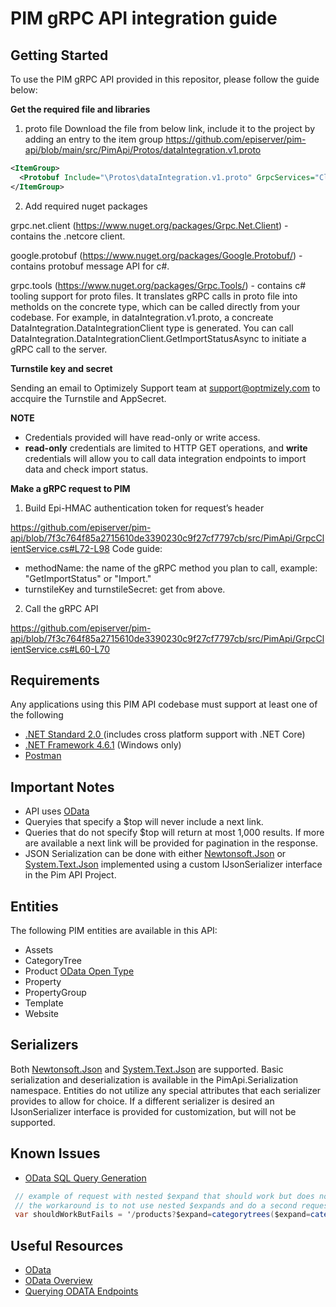 # PIM gRPC API integration guide

## Getting Started

To use the PIM gRPC API provided in this repositor, please follow the guide below:

**Get the required file and libraries**
1. proto file
Download the file from below link, include it to the project by adding an entry to the <Protobuf> item group
https://github.com/episerver/pim-api/blob/main/src/PimApi/Protos/dataIntegration.v1.proto

```xml
<ItemGroup>
  <Protobuf Include="\Protos\dataIntegration.v1.proto" GrpcServices="Client" />
</ItemGroup>
```
2. Add required nuget packages

grpc.net.client (https://www.nuget.org/packages/Grpc.Net.Client) - contains the .netcore client.

google.protobuf (https://www.nuget.org/packages/Google.Protobuf/) - contains protobuf message API for c#.

grpc.tools (https://www.nuget.org/packages/Grpc.Tools/) - contains c# tooling support for proto files. It translates gRPC calls in proto file into metholds on the concrete type, which can be called directly from your codebase. For example, in dataIntegration.v1.proto, a concreate DataIntegration.DataIntegrationClient type is generated. You can call DataIntegration.DataIntegrationClient.GetImportStatusAsync to initiate a gRPC call to the server.

**Turnstile key and secret**

Sending an email to Optimizely Support team at support@optmizely.com to accquire the Turnstile and AppSecret.

**NOTE** 
* Credentials provided will have read-only or write access.
* **read-only** credentials are limited to HTTP GET operations, and **write** credentials will allow you to call data integration endpoints to import data and check import status.

**Make a gRPC request to PIM**
1. Build Epi-HMAC authentication token for request’s header

https://github.com/episerver/pim-api/blob/7f3c764f85a2715610de3390230c9f27cf7797cb/src/PimApi/GrpcClientService.cs#L72-L98 
Code guide:
-	methodName: the name of the gRPC method you plan to call, example: "GetImportStatus" or "Import."
-	turnstileKey and turnstileSecret: get from above.
2. Call the gRPC API

https://github.com/episerver/pim-api/blob/7f3c764f85a2715610de3390230c9f27cf7797cb/src/PimApi/GrpcClientService.cs#L60-L70

## Requirements

Any applications using this PIM API codebase must support at least one of the following

* [.NET Standard 2.0 ](https://docs.microsoft.com/en-us/dotnet/standard/net-standard) (includes cross platform support with .NET Core)
* [.NET Framework 4.6.1](https://www.microsoft.com/en-us/download/details.aspx?id=49981) (Windows only)
* [Postman](https://docs.developers.optimizely.com/digital-experience-platform/docs/authentication#sample-code-to-request-hmac)

## Important Notes

* API uses [OData](https://www.odata.org/)
* Queryies that specify a $top will never include a next link.
* Queries that do not specify $top will return at most 1,000 results. If more are available a next link will be provided for pagination in the response.
* JSON Serialization can be done with either [Newtonsoft.Json](https://www.nuget.org/packages/Newtonsoft.Json/) or [System.Text.Json](https://www.nuget.org/packages/System.Text.Json/) implemented using a custom IJsonSerializer interface in the Pim API Project.

## Entities

The following PIM entities are available in this API:

* Assets
* CategoryTree
* Product [OData Open Type](https://docs.microsoft.com/en-us/aspnet/web-api/overview/odata-support-in-aspnet-web-api/odata-v4/use-open-types-in-odata-v4)
* Property
* PropertyGroup
* Template
* Website

## Serializers

Both [Newtonsoft.Json](https://www.nuget.org/packages/Newtonsoft.Json/) and [System.Text.Json](https://www.nuget.org/packages/System.Text.Json/) are supported. Basic serialization and deserialization is available in the PimApi.Serialization namespace. Entities do not utilize any special attributes that each serializer provides to allow for choice. If a different serializer is desired an IJsonSerializer interface is provided for customization, but will not be supported.

## Known Issues

* [OData SQL Query Generation](https://github.com/dotnet/efcore/issues/24877)

```cs
 // example of request with nested $expand that should work but does not
 // the workaround is to not use nested $expands and do a second request to get extra data
 var shouldWorkButFails = '/products?$expand=categorytrees($expand=categorytree($select=name,id))';
```

## Useful Resources

* [OData](https://www.odata.org/)
* [OData Overview](https://docs.microsoft.com/en-us/odata/overview)
* [Querying ODATA Endpoints](https://docs.microsoft.com/en-us/odata/webapi/first-odata-api#query-resources-using-odata)
